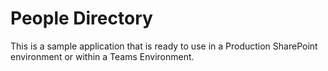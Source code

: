 # People Directory

This is a sample application that is ready to use in a Production SharePoint environment or within a Teams Environment.
